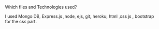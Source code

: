 Which files and Technologies used?

I used Mongo DB, Express.js ,node, ejs, git, heroku, html ,css js , bootstrap for the css part.

